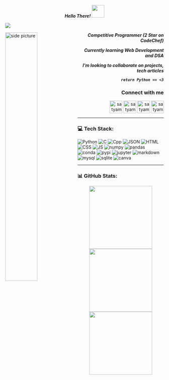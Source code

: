<p align='center'><em><strong>Hello There! </strong></em><img src='https://user-images.githubusercontent.com/74038190/241763891-7bb1e704-6026-48f9-8435-2f4d40101348.gif' height='40'></p>

![](https://drive.google.com/uc?export=view&id=1O21oNCgGJW3MDMQFGbA1eag7vLBDOmJF)

<img width="45%" align="left" alt="side picture" src="https://user-images.githubusercontent.com/74038190/225813708-98b745f2-7d22-48cf-9150-083f1b00d6c9.gif" />

<p align='right'><em><strong>Competitive Programmer (2 Star on CodeChef)</strong></em></p>
<p align='right'><em><strong>Currently learning Web Development and DSA</strong></em></p>
<p align='right'><em><strong>I’m looking to collaborate on projects, tech articles</strong></em></p>
<p align='right'><em><strong><code>return Python == <3</code></strong></em></p>

  
<h3 align="right">Connect with me</h3>
<p align="right">
  <a href="https://linkedin.com/in/satyam-vyas" target="blank"><img align="center" src="https://cdn-icons-png.flaticon.com/512/174/174857.png"
 alt="satyam-vyas" height="40" width="40" /></a>
  <a href="https://www.codechef.com/users/satyam_vyas_04" target="blank"><img align="center" src="https://user-images.githubusercontent.com/112865144/208242156-4db8653b-0464-43ce-a54e-08f701b64b73.png" alt="satyam_vyas_04" height="40" width="40" /></a>
  <a href="https://www.hackerrank.com/satyam_vyas_04" target="blank"><img align="center" src="https://cdn4.iconfinder.com/data/icons/logos-and-brands/512/160_Hackerrank_logo_logos-512.png" alt="satyam_vyas_04" height="40" width="40" /></a>
  <a href="https://www.leetcode.com/user0872ue" target="blank"><img align="center" src="https://upload.wikimedia.org/wikipedia/commons/a/ab/LeetCode_logo_white_no_text.svg" alt="satyam_vyas_04" height="40" width="40" /></a>
</p>

--- 

### 💻 Tech Stack:

![Python](https://img.shields.io/badge/Python-FFD43B?style=for-the-badge&logo=python&logoColor=blue) ![C](https://img.shields.io/badge/C-00599C?style=for-the-badge&logo=c&logoColor=white) ![Cpp](https://img.shields.io/badge/C%2B%2B-00599C?style=for-the-badge&logo=c%2B%2B&logoColor=white) ![JSON](https://img.shields.io/badge/json-5E5C5C?style=for-the-badge&logo=json&logoColor=white)
![HTML](https://img.shields.io/badge/HTML5-E34F26?style=for-the-badge&logo=html5&logoColor=white) ![CSS](https://img.shields.io/badge/CSS3-1572B6?style=for-the-badge&logo=css3&logoColor=white) ![JS](https://img.shields.io/badge/JavaScript-323330?style=for-the-badge&logo=javascript&logoColor=F7DF1E)
![numpy](https://img.shields.io/badge/Numpy-777BB4?style=for-the-badge&logo=numpy&logoColor=white) ![pandas](https://img.shields.io/badge/Pandas-2C2D72?style=for-the-badge&logo=pandas&logoColor=white) ![conda](https://img.shields.io/badge/conda-342B029.svg?&style=for-the-badge&logo=anaconda&logoColor=white)
![pypi](https://img.shields.io/badge/pypi-3775A9?style=for-the-badge&logo=pypi&logoColor=white) ![jupyter](https://img.shields.io/badge/Jupyter-F37626.svg?&style=for-the-badge&logo=Jupyter&logoColor=white) ![markdown](https://img.shields.io/badge/Markdown-000000?style=for-the-badge&logo=markdown&logoColor=white)
![mysql](https://img.shields.io/badge/MySQL-005C84?style=for-the-badge&logo=mysql&logoColor=white) ![sqlite](https://img.shields.io/badge/SQLite-07405E?style=for-the-badge&logo=sqlite&logoColor=white/) ![canva](https://img.shields.io/badge/Canva-%2300C4CC.svg?&style=for-the-badge&logo=Canva&logoColor=white)

---

### 📊 GitHub Stats:
<p align='center'>
  <img align="center" src="https://github-readme-stats.vercel.app/api/top-langs/?username=SatyamVyas04&layout=donut&theme=dracula" height='200'/>
  <img align='center' src='https://streak-stats.demolab.com?user=SatyamVyas04&theme=dracula&border_radius=4.5&date_format=j%20M%5B%20Y%5D' height='200'>
  <img align="center" src="https://github-readme-stats.vercel.app/api?username=SatyamVyas04&show_icons=true&theme=dracula&rank_icon=percentile" height='200'/>
</p>
